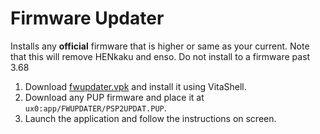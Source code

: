 # Firmware Updater

Installs any **official** firmware that is higher or same as your current. Note that this will remove HENkaku and enso. Do not install to a firmware past 3.68

1. Download [fwupdater.vpk](https://github.com/TheOfficialFloW/fwupdater/releases/download/v1.0/fwupdater.vpk) and install it using VitaShell.
2. Download any PUP firmware and place it at `ux0:app/FWUPDATER/PSP2UPDAT.PUP`.
3. Launch the application and follow the instructions on screen.
